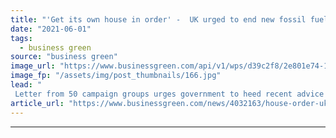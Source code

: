 ```yaml
---
title: "'Get its own house in order' -  UK urged to end new fossil fuel licensing in North Sea to meet net zero"
date: "2021-06-01"
tags: 
  - business green
source: "business green"
image_url: "https://www.businessgreen.com/api/v1/wps/d39c2f8/2e801e74-1396-4700-bde5-3dc7a606bf5e/4/North-sea-oil-rig-185x114.jpg"
image_fp: "/assets/img/post_thumbnails/166.jpg"
lead: "
 Letter from 50 campaign groups urges government to heed recent advice of International Energy Agency that growing fossil fuel supply is incompatible with a 1.5C world ..."
article_url: "https://www.businessgreen.com/news/4032163/house-order-uk-urged-end-fossil-fuel-licensing-north-sea-meet-net-zero"
---
```


---
